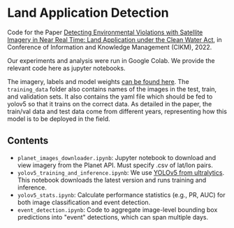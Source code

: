 # Land Application Detection

Code for the Paper [Detecting Environmental Violations with Satellite Imagery in
Near Real Time: Land Application under the Clean Water Act](https://arxiv.org/pdf/2208.08919.pdf), in Conference of Information and Knowledge Management (CIKM), 2022. 


Our experiments and analysis were run in Google Colab. We provide the relevant code here as jupyter notebooks. 

The imagery, labels and model weights [can be found here](https://drive.google.com/drive/u/1/folders/0AJqxmVfK4hN5Uk9PVA). The `training_data` folder also contains names of the images in the test, train, and validation sets. It also contains the yaml file which should be fed to yolov5 so that it trains on the correct data. As detailed in the paper, the train/val data and test data come from different years, representing how this model is to be deployed in the field.

## Contents
  
- `planet_images_downloader.ipynb`: Jupyter notebook to download and view imagery from the Planet API.  Must specify .csv of lat/lon pairs.
- `yolov5_training_and_inference.ipynb`: We use [YOLOv5 from ultralytics](https://github.com/ultralytics/yolov5). This notebook downloads the latest version and runs training and inference. 
- `yolov5_stats.ipynb`: Calculate performance statistics (e.g., PR, AUC) for both image classification and event detection. 
- `event_detection.ipynb`: Code to aggregate image-level bounding box predictions into "event" detections, which can span multiple days. 


